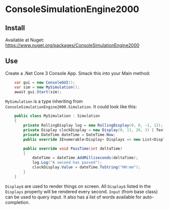 # ConsoleSimulationEngine2000

## Install

Available at Nuget: https://www.nuget.org/packages/ConsoleSimulationEngine2000

## Use

Create a .Net Core 3 Console App. Smack this into your Main method:

```csharp
    var gui = new ConsoleGUI();
    var sim = new MySimulation();
    await gui.Start(sim);
```

`MySimulation` is a type inheriting from `ConsoleSimulationEngine2000.Simulation`. It could look like this:

```csharp
    public class MySimulation : Simulation
    {
        private RollingDisplay log = new RollingDisplay(0, 0, -1, 12); 
        private Display clockDisplay = new Display(0, 11, 20, 3) { TextColor = Color.DarkOrange };
        private DateTime dateTime = DateTime.Now;
        public override IEnumerable<Display> Displays => new List<Display>() {  log, clockDisplay };

        public override void PassTime(int deltaTime)
        {
            dateTime = dateTime.AddMilliseconds(deltaTime);
            log.Log("A second has passed");
            clockDisplay.Value = dateTime.ToString("HH:mm");
        }
    }
```
`Display`s are used to render things on screen. All `Display`s listed in the `Displays` property will be rendered every second.
`Input` (from base class) can be used to query input. It also has a list of words available for auto-completion.

